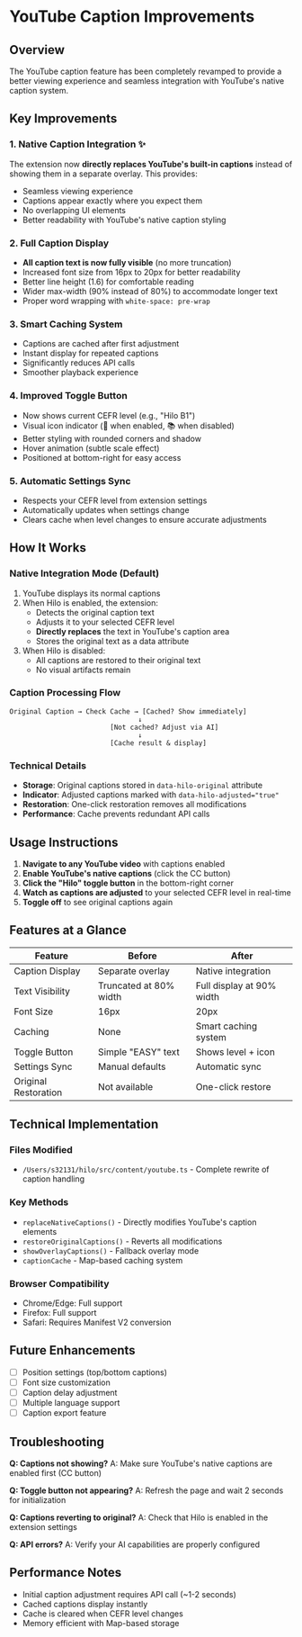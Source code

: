 # YouTube Caption Improvements

## Overview
The YouTube caption feature has been completely revamped to provide a better viewing experience and seamless integration with YouTube's native caption system.

## Key Improvements

### 1. **Native Caption Integration** ✨
The extension now **directly replaces YouTube's built-in captions** instead of showing them in a separate overlay. This provides:
- Seamless viewing experience
- Captions appear exactly where you expect them
- No overlapping UI elements
- Better readability with YouTube's native caption styling

### 2. **Full Caption Display**
- **All caption text is now fully visible** (no more truncation)
- Increased font size from 16px to 20px for better readability
- Better line height (1.6) for comfortable reading
- Wider max-width (90% instead of 80%) to accommodate longer text
- Proper word wrapping with `white-space: pre-wrap`

### 3. **Smart Caching System**
- Captions are cached after first adjustment
- Instant display for repeated captions
- Significantly reduces API calls
- Smoother playback experience

### 4. **Improved Toggle Button**
- Now shows current CEFR level (e.g., "Hilo B1")
- Visual icon indicator (🤖 when enabled, 📚 when disabled)
- Better styling with rounded corners and shadow
- Hover animation (subtle scale effect)
- Positioned at bottom-right for easy access

### 5. **Automatic Settings Sync**
- Respects your CEFR level from extension settings
- Automatically updates when settings change
- Clears cache when level changes to ensure accurate adjustments

## How It Works

### Native Integration Mode (Default)
1. YouTube displays its normal captions
2. When Hilo is enabled, the extension:
   - Detects the original caption text
   - Adjusts it to your selected CEFR level
   - **Directly replaces** the text in YouTube's caption area
   - Stores the original text as a data attribute
3. When Hilo is disabled:
   - All captions are restored to their original text
   - No visual artifacts remain

### Caption Processing Flow
```
Original Caption → Check Cache → [Cached? Show immediately]
                                ↓
                         [Not cached? Adjust via AI]
                                ↓
                         [Cache result & display]
```

### Technical Details
- **Storage**: Original captions stored in `data-hilo-original` attribute
- **Indicator**: Adjusted captions marked with `data-hilo-adjusted="true"`
- **Restoration**: One-click restoration removes all modifications
- **Performance**: Cache prevents redundant API calls

## Usage Instructions

1. **Navigate to any YouTube video** with captions enabled
2. **Enable YouTube's native captions** (click the CC button)
3. **Click the "Hilo" toggle button** in the bottom-right corner
4. **Watch as captions are adjusted** to your selected CEFR level in real-time
5. **Toggle off** to see original captions again

## Features at a Glance

| Feature | Before | After |
|---------|--------|-------|
| Caption Display | Separate overlay | Native integration |
| Text Visibility | Truncated at 80% width | Full display at 90% width |
| Font Size | 16px | 20px |
| Caching | None | Smart caching system |
| Toggle Button | Simple "EASY" text | Shows level + icon |
| Settings Sync | Manual defaults | Automatic sync |
| Original Restoration | Not available | One-click restore |

## Technical Implementation

### Files Modified
- `/Users/s32131/hilo/src/content/youtube.ts` - Complete rewrite of caption handling

### Key Methods
- `replaceNativeCaptions()` - Directly modifies YouTube's caption elements
- `restoreOriginalCaptions()` - Reverts all modifications
- `showOverlayCaptions()` - Fallback overlay mode
- `captionCache` - Map-based caching system

### Browser Compatibility
- Chrome/Edge: Full support
- Firefox: Full support
- Safari: Requires Manifest V2 conversion

## Future Enhancements
- [ ] Position settings (top/bottom captions)
- [ ] Font size customization
- [ ] Caption delay adjustment
- [ ] Multiple language support
- [ ] Caption export feature

## Troubleshooting

**Q: Captions not showing?**
A: Make sure YouTube's native captions are enabled first (CC button)

**Q: Toggle button not appearing?**
A: Refresh the page and wait 2 seconds for initialization

**Q: Captions reverting to original?**
A: Check that Hilo is enabled in the extension settings

**Q: API errors?**
A: Verify your AI capabilities are properly configured

## Performance Notes
- Initial caption adjustment requires API call (~1-2 seconds)
- Cached captions display instantly
- Cache is cleared when CEFR level changes
- Memory efficient with Map-based storage

